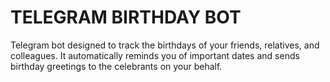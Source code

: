 # TELEGRAM BIRTHDAY BOT

Telegram bot designed to track the birthdays of your friends, relatives, and colleagues. It automatically reminds you of important dates and sends birthday greetings to the celebrants on your behalf.

